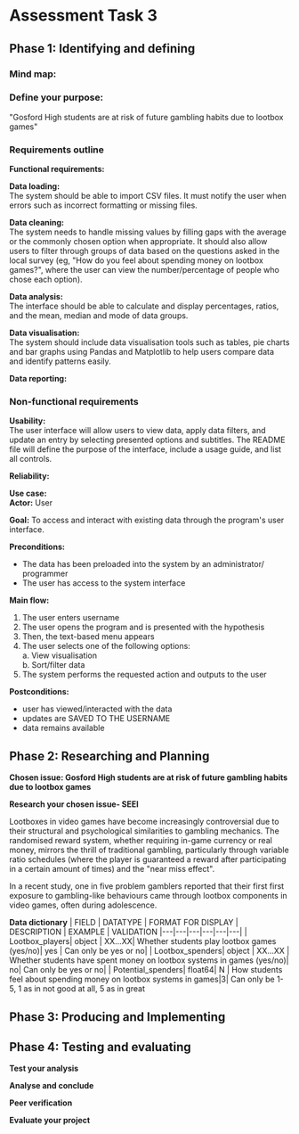 # **Assessment Task 3**
## Phase 1: Identifying and defining
### **Mind map:**
### **Define your purpose:**
"Gosford High students are at risk of future gambling habits due to lootbox games"
### **Requirements outline**
**Functional requirements:**  

**Data loading:**  
The system should be able to import CSV files. It must notify the user when errors such as incorrect formatting or missing files.  

**Data cleaning:**  
The system needs to handle missing values by filling gaps with the average or the commonly chosen option when appropriate. It should also allow users to filter through groups of data based on the questions asked in the local survey (eg, "How do you feel about spending money on lootbox games?", where the user can view the number/percentage of people who chose each option). 

**Data analysis:**  
The interface should be able to calculate and display percentages, ratios, and the mean, median and mode of data groups.  

**Data visualisation:**  
The system should include data visualisation tools such as tables, pie charts and bar graphs using Pandas and Matplotlib to help users compare data and identify patterns easily.

**Data reporting:**


### **Non-functional requirements**

**Usability:**  
The user interface will allow users to view data, apply data filters, and update an entry by selecting presented options and subtitles. The README file will define the purpose of the interface, include a usage guide, and list all controls.  

**Reliability:**

**Use case:**  
**Actor:** User  

**Goal:**  To access and interact with existing data through the program's user interface.  

**Preconditions:**  
- The data has been preloaded into the system by an administrator/ programmer
- The user has access to the system interface  

**Main flow:**
1. The user enters username
2. The user opens the program and is presented with the hypothesis
3. Then, the text-based menu appears
4. The user selects one of the following options:  
a. View visualisation  
b. Sort/filter data
5. The system performs the requested action and outputs to the user

**Postconditions:**
- user has viewed/interacted with the data
- updates are SAVED TO THE USERNAME
- data remains available

## Phase 2: Researching and Planning
**Chosen issue: Gosford High students are at risk of future gambling habits due to lootbox games**

**Research your chosen issue- SEEI**  

Lootboxes in video games have become increasingly controversial due to their structural and psychological similarities to gambling mechanics. The randomised reward system, whether requiring in-game currency or real money, mirrors the thrill of traditional gambling, particularly through variable ratio schedules (where the player is guaranteed a reward after participating in a certain amount of times) and the "near miss effect". 

In a recent study, one in five problem gamblers reported that their first first exposure to gambling-like behaviours came through lootbox components in video games, often during adolescence.

**Data dictionary**
| FIELD | DATATYPE | FORMAT FOR DISPLAY | DESCRIPTION | EXAMPLE | VALIDATION
|---|---|---|---|---|---|
| Lootbox_players| object | XX...XX| Whether students play lootbox games (yes/no)| yes | Can only be yes or no|
| Lootbox_spenders| object | XX...XX | Whether students have spent money on lootbox systems in games (yes/no)| no| Can only be yes or no|
| Potential_spenders| float64| N | How students feel about spending money on lootbox systems in games|3| Can only be 1-5, 1 as in not good at all, 5 as in great


## Phase 3: Producing and Implementing


## Phase 4: Testing and evaluating
**Test your analysis**

**Analyse and conclude**

**Peer verification**

**Evaluate your project**
